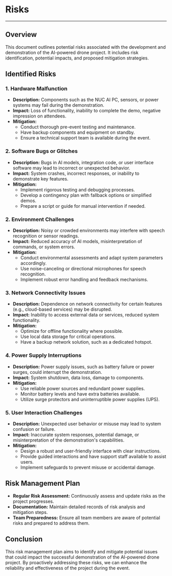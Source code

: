 # Risks

---

## Overview
This document outlines potential risks associated with the development and demonstration of the AI-powered drone project. It includes risk identification, potential impacts, and proposed mitigation strategies.

## Identified Risks

### 1. **Hardware Malfunction**
- **Description:** Components such as the NUC AI PC, sensors, or power systems may fail during the demonstration.
- **Impact:** Loss of functionality, inability to complete the demo, negative impression on attendees.
- **Mitigation:**
    - Conduct thorough pre-event testing and maintenance.
    - Have backup components and equipment on standby.
    - Ensure a technical support team is available during the event.

### 2. **Software Bugs or Glitches**
- **Description:** Bugs in AI models, integration code, or user interface software may lead to incorrect or unexpected behavior.
- **Impact:** System crashes, incorrect responses, or inability to demonstrate key features.
- **Mitigation:**
    - Implement rigorous testing and debugging processes.
    - Develop a contingency plan with fallback options or simplified demos.
    - Prepare a script or guide for manual intervention if needed.

### 2. **Environment Challenges**
- **Description:** Noisy or crowded environments may interfere with speech recognition or sensor readings.
- **Impact:** Reduced accuracy of AI models, misinterpretation of commands, or system errors.
- **Mitigation:**
    - Conduct environmental assessments and adapt system parameters accordingly.
    - Use noise-canceling or directional microphones for speech recognition.
    - Implement robust error handling and feedback mechanisms.

### 3. **Network Connectivity Issues**
- **Description:** Dependence on network connectivity for certain features (e.g., cloud-based services) may be disrupted.
- **Impact:** Inability to access external data or services, reduced system functionality.
- **Mitigation:**
    - Optimize for offline functionality where possible.
    - Use local data storage for critical operations.
    - Have a backup network solution, such as a dedicated hotspot.

### 4. **Power Supply Interruptions**
- **Description:** Power supply issues, such as battery failure or power surges, could interrupt the demonstration.
- **Impact:** System shutdown, data loss, damage to components.
- **Mitigation:**
    - Use reliable power sources and redundant power supplies.
    - Monitor battery levels and have extra batteries available.
    - Utilize surge protectors and uninterruptible power supplies (UPS).

### 5. **User Interaction Challenges**
- **Description:** Unexpected user behavior or misuse may lead to system confusion or failure.
- **Impact:** Inaccurate system responses, potential damage, or misinterpretation of the demonstration's capabilities.
- **Mitigation:**
    - Design a robust and user-friendly interface with clear instructions.
    - Provide guided interactions and have support staff available to assist users.
    - Implement safeguards to prevent misuse or accidental damage.

## Risk Management Plan
- **Regular Risk Assessment:** Continuously assess and update risks as the project progresses.
- **Documentation:** Maintain detailed records of risk analysis and mitigation steps.
- **Team Preparedness:** Ensure all team members are aware of potential risks and prepared to address them.

## Conclusion
This risk management plan aims to identify and mitigate potential issues that could impact the successful demonstration of the AI-powered drone project. By proactively addressing these risks, we can enhance the reliability and effectiveness of the project during the event.
